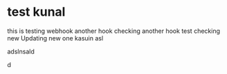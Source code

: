 # test kunal
this is testing webhook
another hook
checking another hook test
checking new
Updating new one
kasuin
asl

adslnsald

d
